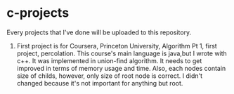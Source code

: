 # c-projects
Every projects that I've done will be uploaded to this repository.

1. First project is for Coursera, Princeton University, Algorithm Pt 1, first project, percolation. This course's main language is java,but I wrote with c++. It was implemented in union-find algorithm. It needs to get improved in terms of memory usage and time. Also, each nodes contain size of childs, however, only size of root node is correct. I didn't changed because it's not important for anything but root.
